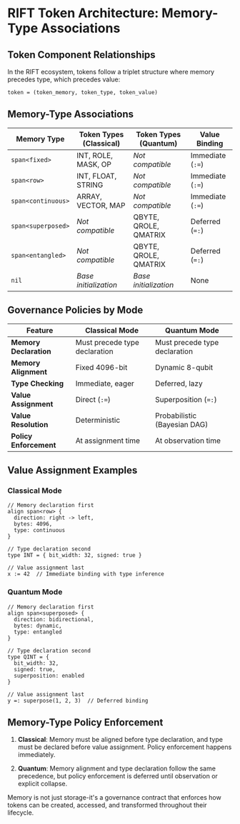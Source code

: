 # RIFT Token Architecture: Memory-Type Associations

## Token Component Relationships

In the RIFT ecosystem, tokens follow a triplet structure where memory precedes type, which precedes value:

```
token = (token_memory, token_type, token_value)
```

## Memory-Type Associations

| Memory Type | Token Types (Classical) | Token Types (Quantum) | Value Binding |
|-------------|-------------------------|------------------------|---------------|
| `span<fixed>` | INT, ROLE, MASK, OP | *Not compatible* | Immediate (`:=`) |
| `span<row>` | INT, FLOAT, STRING | *Not compatible* | Immediate (`:=`) |
| `span<continuous>` | ARRAY, VECTOR, MAP | *Not compatible* | Immediate (`:=`) |
| `span<superposed>` | *Not compatible* | QBYTE, QROLE, QMATRIX | Deferred (`=:`) |
| `span<entangled>` | *Not compatible* | QBYTE, QROLE, QMATRIX | Deferred (`=:`) |
| `nil` | *Base initialization* | *Base initialization* | None |

## Governance Policies by Mode

| Feature | Classical Mode | Quantum Mode |
|---------|----------------|--------------|
| **Memory Declaration** | Must precede type declaration | Must precede type declaration |
| **Memory Alignment** | Fixed 4096-bit | Dynamic 8-qubit |
| **Type Checking** | Immediate, eager | Deferred, lazy |
| **Value Assignment** | Direct (`:=`) | Superposition (`=:`) |
| **Value Resolution** | Deterministic | Probabilistic (Bayesian DAG) |
| **Policy Enforcement** | At assignment time | At observation time |

## Value Assignment Examples

### Classical Mode

```rift
// Memory declaration first
align span<row> {
  direction: right -> left,
  bytes: 4096,
  type: continuous
}

// Type declaration second
type INT = { bit_width: 32, signed: true }

// Value assignment last
x := 42  // Immediate binding with type inference
```

### Quantum Mode

```rift
// Memory declaration first
align span<superposed> {
  direction: bidirectional,
  bytes: dynamic,
  type: entangled
}

// Type declaration second
type QINT = { 
  bit_width: 32, 
  signed: true,
  superposition: enabled
}

// Value assignment last
y =: superpose(1, 2, 3)  // Deferred binding
```

## Memory-Type Policy Enforcement

1. **Classical**: Memory must be aligned before type declaration, and type must be declared before value assignment. Policy enforcement happens immediately.

2. **Quantum**: Memory alignment and type declaration follow the same precedence, but policy enforcement is deferred until observation or explicit collapse.

Memory is not just storage-it's a governance contract that enforces how tokens can be created, accessed, and transformed throughout their lifecycle.
